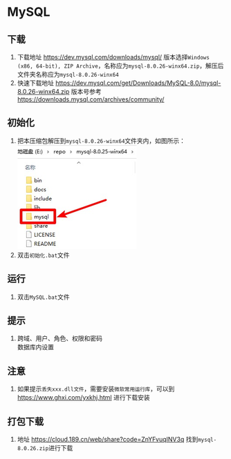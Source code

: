 # MySQL

## 下载
1. 下载地址 https://dev.mysql.com/downloads/mysql/ 版本选择`Windows (x86, 64-bit), ZIP Archive`，名称应为`mysql-8.0.26-winx64.zip`，解压后文件夹名称应为`mysql-8.0.26-winx64`
2. 快速下载地址 https://dev.mysql.com/get/Downloads/MySQL-8.0/mysql-8.0.26-winx64.zip 版本号参考 https://downloads.mysql.com/archives/community/

## 初始化
1. 把本压缩包解压到`mysql-8.0.26-winx64`文件夹内，如图所示：  
![初始化示例](img/初始化示例.jpg)
2. 双击`初始化.bat`文件

## 运行
1. 双击`MySQL.bat`文件

## 提示
1. 跨域、用户、角色、权限和密码  
   数据库内设置

## 注意
1. 如果提示`丢失xxx.dll文件`，需要安装`微软常用运行库`，可以到 https://www.ghxi.com/yxkhj.html 进行下载安装

## 打包下载
1. 地址 https://cloud.189.cn/web/share?code=ZnYFvuqINV3q 找到`mysql-8.0.26.zip`进行下载  
